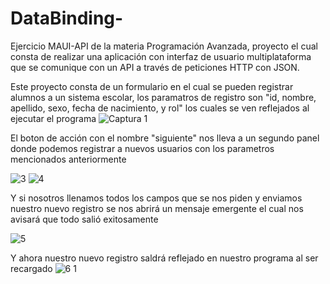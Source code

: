 # DataBinding-
Ejercicio MAUI-API de la materia Programación Avanzada, proyecto el cual consta de realizar una aplicación con interfaz de usuario multiplataforma que se comunique con un API a través de peticiones HTTP con JSON.

Este proyecto consta de un formulario en el cual se pueden registrar alumnos a un sistema escolar, los paramatros de registro son "id, nombre, apellido, sexo, fecha de nacimiento, y rol" los cuales se ven reflejados al ejecutar el programa
![Captura 1](https://github.com/user-attachments/assets/5198b167-3e51-401d-9a6b-526edd092137)

El boton de acción con el nombre "siguiente" nos lleva a un segundo panel donde podemos registrar a nuevos usuarios con los parametros mencionados anteriormente

![3](https://github.com/user-attachments/assets/a35a95f2-1391-4a80-a0fb-48104e1a876d)
![4](https://github.com/user-attachments/assets/d11fe532-f9a8-47df-856f-642d380e6cd6)

Y si nosotros llenamos todos los campos que se nos piden y enviamos nuestro nuevo registro se nos abrirá un mensaje emergente el cual nos avisará que todo salió exitosamente

![5](https://github.com/user-attachments/assets/49ce7489-8217-4ec3-b498-9f564db4af51)

Y ahora nuestro nuevo registro saldrá reflejado en nuestro programa al ser recargado
![6 1](https://github.com/user-attachments/assets/08ed840d-decb-4bcf-8f9c-6373479a3924)
